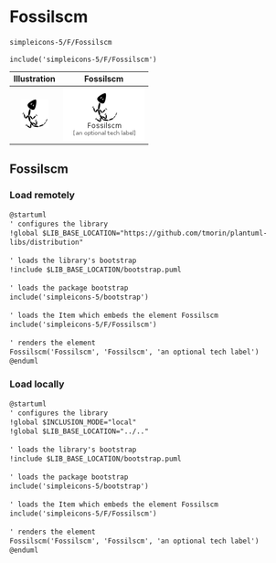 # Fossilscm


```text
simpleicons-5/F/Fossilscm
```

```text
include('simpleicons-5/F/Fossilscm')
```



| Illustration | Fossilscm |
| :---: | :---: |
| ![illustration for Illustration](../../simpleicons-5/F/Fossilscm.png) | ![illustration for Fossilscm](../../simpleicons-5/F/Fossilscm.Local.png) |




## Fossilscm

### Load remotely
```plantuml
@startuml
' configures the library
!global $LIB_BASE_LOCATION="https://github.com/tmorin/plantuml-libs/distribution"

' loads the library's bootstrap
!include $LIB_BASE_LOCATION/bootstrap.puml

' loads the package bootstrap
include('simpleicons-5/bootstrap')

' loads the Item which embeds the element Fossilscm
include('simpleicons-5/F/Fossilscm')

' renders the element
Fossilscm('Fossilscm', 'Fossilscm', 'an optional tech label')
@enduml
```

### Load locally
```plantuml
@startuml
' configures the library
!global $INCLUSION_MODE="local"
!global $LIB_BASE_LOCATION="../.."

' loads the library's bootstrap
!include $LIB_BASE_LOCATION/bootstrap.puml

' loads the package bootstrap
include('simpleicons-5/bootstrap')

' loads the Item which embeds the element Fossilscm
include('simpleicons-5/F/Fossilscm')

' renders the element
Fossilscm('Fossilscm', 'Fossilscm', 'an optional tech label')
@enduml
```

